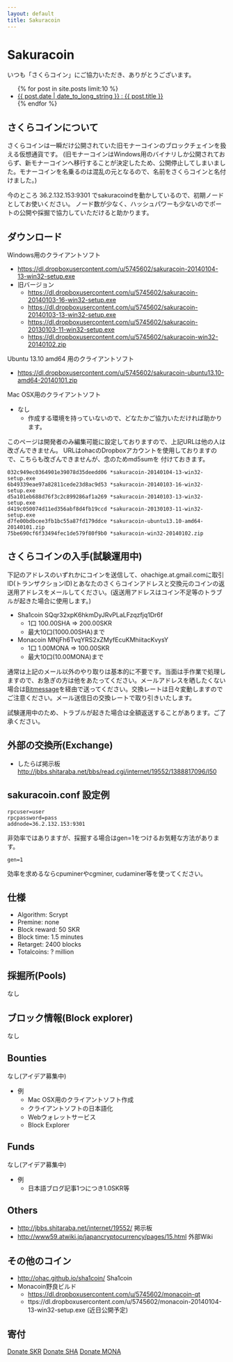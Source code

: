 ```yaml
---
layout: default
title: Sakuracoin
---
```


# Sakuracoin

いつも「さくらコイン」にご協力いただき、ありがとうございます。

<ul>
{% for post in site.posts limit:10 %}
<li>
<a href="/sakuracoin/{{post.url}}">{{ post.date | date_to_long_string }} : {{ post.title }}</a>
</li>
{% endfor %}
</ul>

## さくらコインについて

さくらコインは一瞬だけ公開されていた旧モナーコインのブロックチェインを扱える仮想通貨です。
(旧モナーコインはWindows用のバイナリしか公開されておらず、新モナーコインへ移行することが決定したため、公開停止してしまいました。モナーコインを名乗るのは混乱の元となるので、名前をさくらコインと名付けました。)

今のところ 36.2.132.153:9301 でsakuracoindを動かしているので、初期ノードとしてお使いください。
ノード数が少なく、ハッシュパワーも少ないのでポートの公開や採掘で協力していただけると助かります。

## ダウンロード

Windows用のクライアントソフト
* https://dl.dropboxusercontent.com/u/5745602/sakuracoin-20140104-13-win32-setup.exe
* 旧バージョン
  * https://dl.dropboxusercontent.com/u/5745602/sakuracoin-20140103-16-win32-setup.exe
  * https://dl.dropboxusercontent.com/u/5745602/sakuracoin-20140103-13-win32-setup.exe
  * https://dl.dropboxusercontent.com/u/5745602/sakuracoin-20130103-11-win32-setup.exe
  * https://dl.dropboxusercontent.com/u/5745602/sakuracoin-win32-20140102.zip

Ubuntu 13.10 amd64 用のクライアントソフト
* https://dl.dropboxusercontent.com/u/5745602/sakuracoin-ubuntu13.10-amd64-20140101.zip

Mac OSX用のクライアントソフト
* なし
  * 作成する環境を持っていないので、どなたかご協力いただければ助かります。

このページは開発者のみ編集可能に設定しておりますので、上記URLは他の人は改ざんできません。
URLはohacのDropboxアカウントを使用しておりますので、こちらも改ざんできませんが、念のためmd5sumを
付けておきます。

    032c949ec0364901e39078d35deedd06 *sakuracoin-20140104-13-win32-setup.exe
    6b49339eae97a82811cede23d8ac9d53 *sakuracoin-20140103-16-win32-setup.exe
    d5a101eb688d76f3c2c899286af1a269 *sakuracoin-20140103-13-win32-setup.exe
    d419c050074d11ed356abf8d4fb19ccd *sakuracoin-20130103-11-win32-setup.exe
    d7fe00bdbcee3fb1bc55a87fd179ddce *sakuracoin-ubuntu13.10-amd64-20140101.zip
    75be690cf6f33494fec1de579f80f9b0 *sakuracoin-win32-20140102.zip

## さくらコインの入手(試験運用中)

下記のアドレスのいずれかにコインを送信して、ohachige.at.gmail.comに取引ID(トランザクションID)とあなたのさくらコインアドレスと交換元のコインの返送用アドレスをメールしてください。(返送用アドレスはコイン不足等のトラブルが起きた場合に使用します。)

* Sha1coin SQqr32xpK6hkmDyJRvPLaLFzqzfjq1Dr6f
  * 1口 100.00SHA => 200.00SKR
  * 最大10口(1000.00SHA)まで
* Monacoin MNjFh6TvqYRS2xZMyfEcuKMhiitacKvysY
  * 1口 1.00MONA => 100.00SKR
  * 最大10口(10.00MONA)まで

通常は上記のメール以外のやり取りは基本的に不要です。当面は手作業で処理しますので、お急ぎの方は他をあたってください。メールアドレスを晒したくない場合は[Bitmessage]を経由で送ってください。交換レートは日々変動しますのでご注意ください。メール送信日の交換レートで取り引きいたします。

試験運用中のため、トラブルが起きた場合は全額返送することがあります。ご了承ください。

## 外部の交換所(Exchange)

* したらば掲示板 http://jbbs.shitaraba.net/bbs/read.cgi/internet/19552/1388817096/l50

## sakuracoin.conf 設定例

    rpcuser=user
    rpcpassword=pass
    addnode=36.2.132.153:9301

非効率ではありますが、採掘する場合はgen=1をつけるお気軽な方法があります。

    gen=1

効率を求めるならcpuminerやcgminer, cudaminer等を使ってください。

## 仕様

* Algorithm: Scrypt
* Premine: none
* Block reward: 50 SKR
* Block time: 1.5 minutes
* Retarget: 2400 blocks
* Totalcoins: ? million

## 採掘所(Pools)

なし

## ブロック情報(Block explorer)

なし

## Bounties

なし(アイデア募集中)

* 例
  * Mac OSX用のクライアントソフト作成
  * クライアントソフトの日本語化
  * Webウォレットサービス
  * Block Explorer

## Funds

なし(アイデア募集中)

* 例
  * 日本語ブログ記事1つにつき1.0SKR等

## Others

* http://jbbs.shitaraba.net/internet/19552/ 掲示板
* http://www59.atwiki.jp/japancryptocurrency/pages/15.html 外部Wiki

## その他のコイン

* http://ohac.github.io/sha1coin/ Sha1coin
* Monacoin野良ビルド
  * https://dl.dropboxusercontent.com/u/5745602/monacoin-qt
  * ttps://dl.dropboxusercontent.com/u/5745602/monacoin-20140104-13-win32-setup.exe (近日公開予定)

## 寄付

[Donate SKR]
[Donate SHA]
[Donate MONA]

[Donate SKR]: sakuracoin:MTu6jrxp5xD6RHWeZUEpw7X5WnpmEzYTkd
[Donate SHA]: sha1coin:SQqr32xpK6hkmDyJRvPLaLFzqzfjq1Dr6f
[Donate MONA]: monacoin:MNjFh6TvqYRS2xZMyfEcuKMhiitacKvysY
[Bitmessage]: https://bitmessage.ch/
